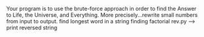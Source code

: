 Your program is to use the brute-force approach in order to find the Answer to Life, the Universe, and Everything. More precisely...rewrite small numbers from input to output.
find longest word in a string
finding factorial
rev.py --> print reversed string
